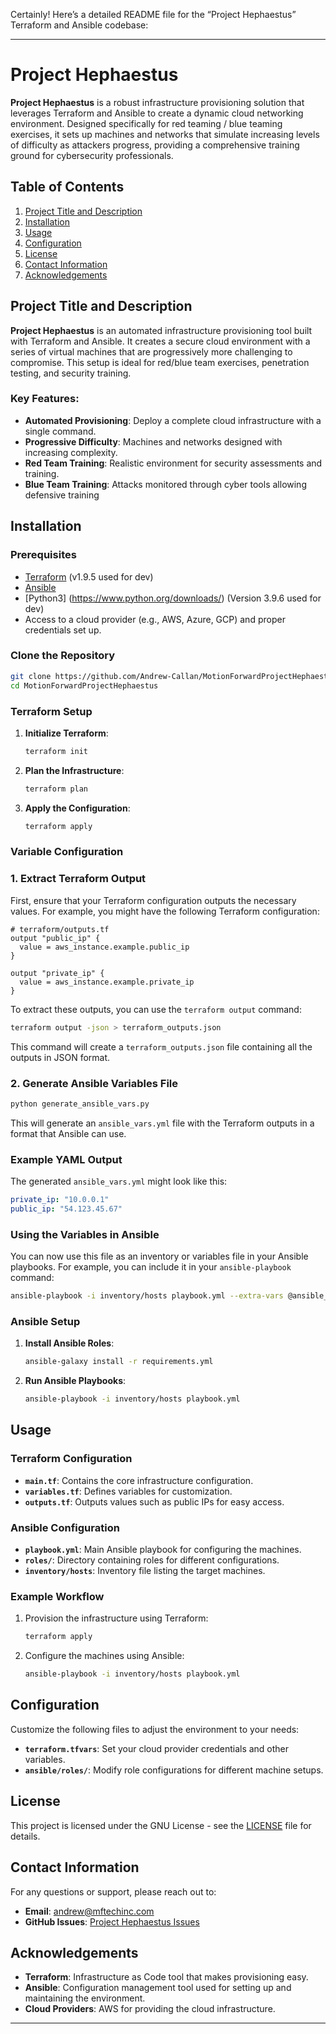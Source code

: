 Certainly! Here’s a detailed README file for the “Project Hephaestus” Terraform and Ansible codebase:

---

# Project Hephaestus

**Project Hephaestus** is a robust infrastructure provisioning solution that leverages Terraform and Ansible to create a dynamic cloud networking environment. Designed specifically for red teaming / blue teaming exercises, it sets up machines and networks that simulate increasing levels of difficulty as attackers progress, providing a comprehensive training ground for cybersecurity professionals.

## Table of Contents

1. [Project Title and Description](#project-title-and-description)
2. [Installation](#installation)
3. [Usage](#usage)
4. [Configuration](#configuration)
5. [License](#license)
6. [Contact Information](#contact-information)
7. [Acknowledgements](#acknowledgements)

## Project Title and Description

**Project Hephaestus** is an automated infrastructure provisioning tool built with Terraform and Ansible. It creates a secure cloud environment with a series of virtual machines that are progressively more challenging to compromise. This setup is ideal for red/blue team exercises, penetration testing, and security training.

### Key Features:
- **Automated Provisioning**: Deploy a complete cloud infrastructure with a single command.
- **Progressive Difficulty**: Machines and networks designed with increasing complexity.
- **Red Team Training**: Realistic environment for security assessments and training.
- **Blue Team Training**: Attacks monitored through cyber tools allowing defensive training

## Installation

### Prerequisites

- [Terraform](https://www.terraform.io/downloads.html) (v1.9.5 used for dev)
- [Ansible](https://docs.ansible.com/ansible/latest/installation_guide/intro_installation.html)
- [Python3] (https://www.python.org/downloads/) (Version 3.9.6 used for dev)
- Access to a cloud provider (e.g., AWS, Azure, GCP) and proper credentials set up.

### Clone the Repository

```bash
git clone https://github.com/Andrew-Callan/MotionForwardProjectHephaestus.git
cd MotionForwardProjectHephaestus
```

### Terraform Setup

1. **Initialize Terraform**: 

    ```bash
    terraform init
    ```

2. **Plan the Infrastructure**:

    ```bash
    terraform plan
    ```

3. **Apply the Configuration**:

    ```bash
    terraform apply
    ```

### Variable Configuration

### 1. Extract Terraform Output

First, ensure that your Terraform configuration outputs the necessary values. For example, you might have the following Terraform configuration:

```hcl
# terraform/outputs.tf
output "public_ip" {
  value = aws_instance.example.public_ip
}

output "private_ip" {
  value = aws_instance.example.private_ip
}
```

To extract these outputs, you can use the `terraform output` command:

```bash
terraform output -json > terraform_outputs.json
```

This command will create a `terraform_outputs.json` file containing all the outputs in JSON format.

### 2. Generate Ansible Variables File
```bash
python generate_ansible_vars.py
```

This will generate an `ansible_vars.yml` file with the Terraform outputs in a format that Ansible can use.

### Example YAML Output

The generated `ansible_vars.yml` might look like this:

```yaml
private_ip: "10.0.0.1"
public_ip: "54.123.45.67"
```

### Using the Variables in Ansible

You can now use this file as an inventory or variables file in your Ansible playbooks. For example, you can include it in your `ansible-playbook` command:

```bash
ansible-playbook -i inventory/hosts playbook.yml --extra-vars @ansible_vars.yml
```

### Ansible Setup

1. **Install Ansible Roles**:

    ```bash
    ansible-galaxy install -r requirements.yml
    ```

2. **Run Ansible Playbooks**:

    ```bash
    ansible-playbook -i inventory/hosts playbook.yml
    ```

## Usage

### Terraform Configuration

- **`main.tf`**: Contains the core infrastructure configuration.
- **`variables.tf`**: Defines variables for customization.
- **`outputs.tf`**: Outputs values such as public IPs for easy access.

### Ansible Configuration

- **`playbook.yml`**: Main Ansible playbook for configuring the machines.
- **`roles/`**: Directory containing roles for different configurations.
- **`inventory/hosts`**: Inventory file listing the target machines.

### Example Workflow

1. Provision the infrastructure using Terraform:

    ```bash
    terraform apply
    ```

2. Configure the machines using Ansible:

    ```bash
    ansible-playbook -i inventory/hosts playbook.yml
    ```

## Configuration

Customize the following files to adjust the environment to your needs:

- **`terraform.tfvars`**: Set your cloud provider credentials and other variables.
- **`ansible/roles/`**: Modify role configurations for different machine setups.


## License

This project is licensed under the GNU License - see the [LICENSE](LICENSE) file for details.

## Contact Information

For any questions or support, please reach out to:

- **Email**: andrew@mftechinc.com
- **GitHub Issues**: [Project Hephaestus Issues](https://github.com/yourusername/project-hephaestus/issues)

## Acknowledgements

- **Terraform**: Infrastructure as Code tool that makes provisioning easy.
- **Ansible**: Configuration management tool used for setting up and maintaining the environment.
- **Cloud Providers**: AWS for providing the cloud infrastructure.

---